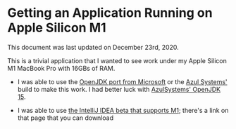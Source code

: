 # Getting an Application Running on Apple Silicon M1 

This document was last updated on December 23rd, 2020.

This is a trivial application that I wanted to see work under my Apple Silicon M1 MacBook Pro with 16GBs of RAM.

* I was able to use the [OpenJDK port from Microsoft](https://github.com/microsoft/openjdk-aarch64/releases/tag/16-ea+10-macos) or the [Azul Systems']() build to make this work. I had better luck with [AzulSystems' OpenJDK 15](https://www.azul.com/downloads/zulu-community/?package=jdk). 

* I was able to use [the IntelliJ IDEA beta that supports M1](https://youtrack.jetbrains.com/issue/JBR-2526); there's a link on that page that you can download 